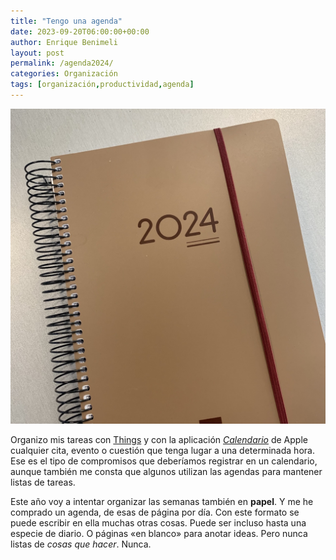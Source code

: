 ```yaml
---
title: "Tengo una agenda"
date: 2023-09-20T06:00:00+00:00
author: Enrique Benimeli
layout: post
permalink: /agenda2024/
categories: Organización
tags: [organización,productividad,agenda]
---
```


[![image](assets/images/posts/2023/09/miagenda.jpg)]()

Organizo mis tareas con [Things](https://www.ebenimeli.org/things-widgets/) y con la aplicación [*Calendario*](https://support.apple.com/es-es/guide/calendar) de Apple cualquier cita, evento o cuestión que tenga lugar a una determinada hora. Ese es el tipo de compromisos que deberíamos registrar en un calendario, aunque también me consta que algunos utilizan las agendas para mantener listas de tareas.

Este año voy a intentar organizar las semanas también en **papel**. Y me he comprado un agenda, de esas de página por día. Con este formato se puede escribir en ella muchas otras cosas. Puede ser incluso hasta una especie de diario. O páginas «en blanco» para anotar ideas. Pero nunca listas de *cosas que hacer*. Nunca.